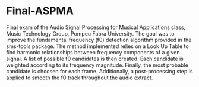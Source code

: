 # Final-ASPMA
Final exam of the Audio Signal Processing for Musical Applications class, Music Technology Group, Pompeu Fabra University. 
The goal was to improve the fundamental frequency (f0) detection algorithm provided in the sms-tools package. 
The method implemented relies on a Look Up Table to find harmonic relationships between frequency components of a given signal. A list of possible f0 candidates is then created. Each candidate is weighted according to its frequency magnitude. Finally, the most probable candidate is choosen for each frame. Additionally, a post-processing step is applied to smooth the f0 track throughout the audio extract. 
